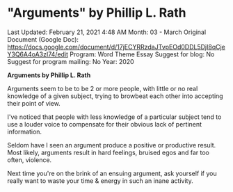 # "Arguments" by Phillip L. Rath

Last Updated: February 21, 2021 4:48 AM
Month: 03 - March
Original Document (Google Doc): https://docs.google.com/document/d/17jECYRRzdaJTvpEOd0DDL5DjI8qCjeY3Q6A4oA3zI74/edit
Program: Word Theme Essay
Suggest for blog: No
Suggest for program mailing: No
Year: 2020

**Arguments by Phillip L. Rath**

Arguments seem to be to be 2 or more people, with little or no real knowledge of a given subject, trying to browbeat each other into accepting their point of view.

I've noticed that people with less knowledge of a particular subject tend to use a louder voice to compensate for their obvious lack of pertinent information.

Seldom have I seen an argument produce a positive or productive result. Most likely, arguments result in hard feelings, bruised egos and far too often, violence.

Next time you're on the brink of an ensuing argument, ask yourself if you really want to waste your time & energy in such an inane activity.
